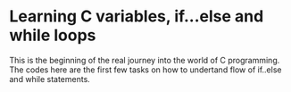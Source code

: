 # Learning C variables, if...else and while loops
This is the beginning of the real journey into the world of C programming. 
The codes here are the first few tasks on how to undertand flow of if..else and while statements.
